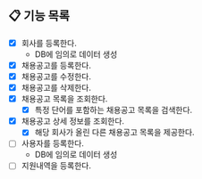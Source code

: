 ## 📋 기능 목록

- [x] 회사를 등록한다.
    - DB에 임의로 데이터 생성
- [x] 채용공고를 등록한다.
- [x] 채용공고를 수정한다.
- [x] 채용공고를 삭제한다.
- [x] 채용공고 목록을 조회한다.
  - [x] 특정 단어를 포함하는 채용공고 목록을 검색한다.
- [x] 채용공고 상세 정보를 조회한다.
  - [x] 해당 회사가 올린 다른 채용공고 목록을 제공한다.
- [ ] 사용자를 등록한다.
  - DB에 임의로 데이터 생성
- [ ] 지원내역을 등록한다.
